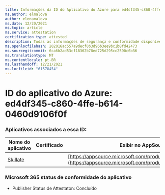 ```yaml
---
title: Informações da ID do Aplicativo do Azure para ed4df345-c860-4ffe-b614-0460d9106f0f
ms.author: elmalova
author: elenamalova
ms.date: 12/20/2021
ms.topic: article
ms.service: attestation
certification_type: attested
description: Todas as informações de segurança e conformidade disponíveis para ed4df345-c860-4ffe-b614-0460d9106f0f0f.
ms.openlocfilehash: 202016ac557a9decf0b3d96b3ee9bc1b8fd42473
ms.sourcegitcommit: 6ca6b2ad53cf18362b78ed725d295cc2590c6b36
ms.translationtype: MT
ms.contentlocale: pt-BR
ms.lasthandoff: 12/21/2021
ms.locfileid: "61578454"
---
```

# <a name="azure-app-id-ed4df345-c860-4ffe-b614-0460d9106f0f"></a>ID do aplicativo do Azure: ed4df345-c860-4ffe-b614-0460d9106f0f


### <a name="apps-associated-with-this-id"></a>Aplicativos associados a essa ID:
| **Nome do aplicativo** | **Certificado** | **Exibir no AppSource** |
|--------------|---------------|-----------------------|
| [Skillate](https://docs.microsoft.com/microsoft-365-app-certification/forward/WA200002490) |  | [https://appsource.microsoft.com/product/office/WA200002490](https://appsource.microsoft.com/product/office/WA200002490) |

### <a name="microsoft-365-app-compliance-status"></a>Microsoft 365 status de conformidade do aplicativo
- Publisher Status de Attestaton: Concluído
